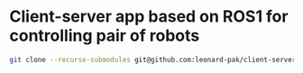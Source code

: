 # Client-server app based on ROS1 for controlling pair of robots

```bash
git clone --recurse-submodules git@github.com:leonard-pak/client-server-ws.git
```
